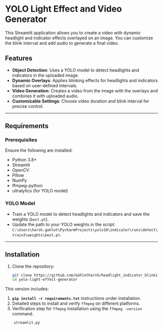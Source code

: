 # YOLO Light Effect and Video Generator

This Streamlit application allows you to create a video with dynamic headlight and indicator effects overlayed on an image. You can customize the blink interval and add audio to generate a final video.

## Features
- **Object Detection**: Uses a YOLO model to detect headlights and indicators in the uploaded image.
- **Dynamic Overlays**: Applies blinking effects for headlights and indicators based on user-defined intervals.
- **Video Generation**: Creates a video from the image with the overlays and combines it with uploaded audio.
- **Customizable Settings**: Choose video duration and blink interval for precise control.

---

## Requirements

### Prerequisites
Ensure the following are installed:
- Python 3.8+
- Streamlit
- OpenCV
- Pillow
- NumPy
- ffmpeg-python
- ultralytics (for YOLO model)

### YOLO Model
- Train a YOLO model to detect headlights and indicators and save the weights (`best.pt`).
- Update the path to your YOLO weights in the script: `C:\Users\harsh.gahlot\PycharmProjects\yolo10\indicator\runs\detect\train3\weights\best.pt`.

---

## Installation

1. Clone the repository:
   ```bash
   git clone https://github.com/Gahlotharsh/headlight_indicator_blinking.git
   cd yolo-light-effect-generator

This version includes:
1. **`pip install -r requirements.txt`** instructions under installation.
2. Detailed steps to install and verify `ffmpeg` on different platforms.
3. Verification step for `ffmpeg` installation using the `ffmpeg -version` command.

```bash
    streamlit.py
